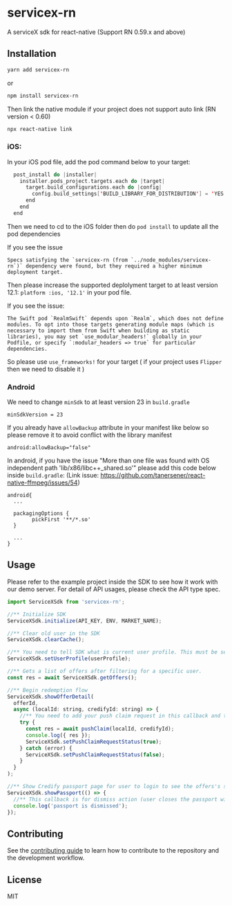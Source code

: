 # servicex-rn

A serviceX sdk for react-native (Support RN 0.59.x and above)

## Installation

```sh
yarn add servicex-rn
```

or

```sh
npm install servicex-rn
```

Then link the native module if your project does not support auto link (RN version < 0.60)

```sh
npx react-native link
```

### iOS:

In your iOS pod file, add the pod command below to your target:

```swift
  post_install do |installer|
    installer.pods_project.targets.each do |target|
      target.build_configurations.each do |config|
        config.build_settings['BUILD_LIBRARY_FOR_DISTRIBUTION'] = 'YES'
      end
    end
  end
```

Then we need to cd to the iOS folder then do `pod install` to update all the pod dependencies

If you see the issue

```
Specs satisfying the `servicex-rn (from `../node_modules/servicex-rn`)` dependency were found, but they required a higher minimum deployment target.
```

Then please increase the supported deplolyment target to at least version 12.1: `platform :ios, '12.1'` in your pod file.

If you see the issue:

```
The Swift pod `RealmSwift` depends upon `Realm`, which does not define modules. To opt into those targets generating module maps (which is necessary to import them from Swift when building as static libraries), you may set `use_modular_headers!` globally in your Podfile, or specify `:modular_headers => true` for particular dependencies.
```

So please use `use_frameworks!` for your target ( if your project uses `Flipper` then we need to disable it )

### Android

We need to change `minSdk` to at least version 23 in `build.gradle`

```
minSdkVersion = 23
```

If you already have `allowBackup` attribute in your manifest like below so please remove it to avoid conflict with the library manifest

```
android:allowBackup="false"
```

In android, if you have the issue "More than one file was found with OS independent path 'lib/x86/libc++\_shared.so'" please add this code below inside `build.gradle`: (Link issue: https://github.com/tanersener/react-native-ffmpeg/issues/54)

```
android{
  ...

  packagingOptions {
        pickFirst '**/*.so'
  }

  ...
}
```

## Usage

Please refer to the example project inside the SDK to see how it work with our demo server. For detail of API usages, please check the API type spec.

```js
import ServiceXSdk from 'servicex-rn';

//** Initialize SDK
ServiceXSdk.initialize(API_KEY, ENV, MARKET_NAME);

//** Clear old user in the SDK
ServiceXSdk.clearCache();

//** You need to tell SDK what is current user profile. This must be set before calling getOffers or showOfferDetail or showPassport API
ServiceXSdk.setUserProfile(userProfile);

//** Gets a list of offers after filtering for a specific user.
const res = await ServiceXSdk.getOffers();

//** Begin redemption flow
ServiceXSdk.showOfferDetail(
  offerId,
  async (localId: string, credifyId: string) => {
    //** You need to add your push claim request in this callback and tell the SDK for the result
    try {
      const res = await pushClaim(localId, credifyId);
      console.log({ res });
      ServiceXSdk.setPushClaimRequestStatus(true);
    } catch (error) {
      ServiceXSdk.setPushClaimRequestStatus(false);
    }
  }
);

//** Show Credify passport page for user to login to see the offers's status
ServiceXSdk.showPassport(() => {
  //** This callback is for dismiss action (user closes the passport window)
  console.log('passport is dismissed');
});
```

## Contributing

See the [contributing guide](CONTRIBUTING.md) to learn how to contribute to the repository and the development workflow.

## License

MIT
